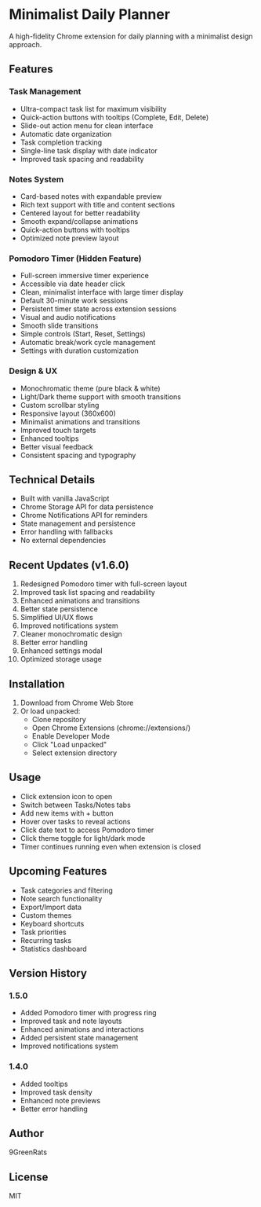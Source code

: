 # Minimalist Daily Planner

A high-fidelity Chrome extension for daily planning with a minimalist design approach.

## Features

### Task Management
- Ultra-compact task list for maximum visibility
- Quick-action buttons with tooltips (Complete, Edit, Delete)
- Slide-out action menu for clean interface
- Automatic date organization
- Task completion tracking
- Single-line task display with date indicator
- Improved task spacing and readability

### Notes System
- Card-based notes with expandable preview
- Rich text support with title and content sections
- Centered layout for better readability
- Smooth expand/collapse animations
- Quick-action buttons with tooltips
- Optimized note preview layout

### Pomodoro Timer (Hidden Feature)
- Full-screen immersive timer experience
- Accessible via date header click
- Clean, minimalist interface with large timer display
- Default 30-minute work sessions
- Persistent timer state across extension sessions
- Visual and audio notifications
- Smooth slide transitions
- Simple controls (Start, Reset, Settings)
- Automatic break/work cycle management
- Settings with duration customization

### Design & UX
- Monochromatic theme (pure black & white)
- Light/Dark theme support with smooth transitions
- Custom scrollbar styling
- Responsive layout (360x600)
- Minimalist animations and transitions
- Improved touch targets
- Enhanced tooltips
- Better visual feedback
- Consistent spacing and typography

## Technical Details
- Built with vanilla JavaScript
- Chrome Storage API for data persistence
- Chrome Notifications API for reminders
- State management and persistence
- Error handling with fallbacks
- No external dependencies

## Recent Updates (v1.6.0)
1. Redesigned Pomodoro timer with full-screen layout
2. Improved task list spacing and readability
3. Enhanced animations and transitions
4. Better state persistence
5. Simplified UI/UX flows
6. Improved notifications system
7. Cleaner monochromatic design
8. Better error handling
9. Enhanced settings modal
10. Optimized storage usage

## Installation
1. Download from Chrome Web Store
2. Or load unpacked:
   - Clone repository
   - Open Chrome Extensions (chrome://extensions/)
   - Enable Developer Mode
   - Click "Load unpacked"
   - Select extension directory

## Usage
- Click extension icon to open
- Switch between Tasks/Notes tabs
- Add new items with + button
- Hover over tasks to reveal actions
- Click date text to access Pomodoro timer
- Click theme toggle for light/dark mode
- Timer continues running even when extension is closed

## Upcoming Features
- Task categories and filtering
- Note search functionality
- Export/Import data
- Custom themes
- Keyboard shortcuts
- Task priorities
- Recurring tasks
- Statistics dashboard

## Version History
### 1.5.0
- Added Pomodoro timer with progress ring
- Improved task and note layouts
- Enhanced animations and interactions
- Added persistent state management
- Improved notifications system

### 1.4.0
- Added tooltips
- Improved task density
- Enhanced note previews
- Better error handling

## Author
9GreenRats

## License
MIT

